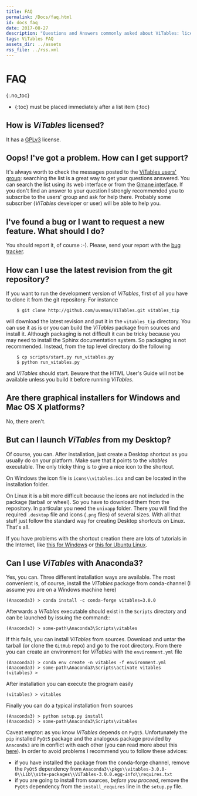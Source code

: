 ```yaml
---
title: FAQ
permalink: /Docs/faq.html
id: docs_faq
date: 2017-08-27
description: "Questions and Answers commonly asked about ViTables: license, bugs, latest versions, Anaconda and so on."
tags: ViTables FAQ
assets_dir: ../assets
rss_file: ../rss.xml
---
```


# FAQ
{:.no_toc}

- {:toc} must be placed immediately after a list item
{:toc}


## How is <em>ViTables</em> licensed?

It has a [GPLv3](http://www.gnu.org/licenses/gpl.html) license.

## Oops! I've got a problem. How can I get support?

It's always worth to check the messages posted to the
[ViTables users' group](https://groups.google.com/forum/#!forum/vitables-users): searching the list is a great way
to get your questions answered. You can search the list using its web interface or from the
[Gmane interface](http://dir.gmane.org/gmane.comp.python.pytables.vitables.user). If you don't find an answer to your
question I strongly recommended you to subscribe to the users' group and ask for help there.
Probably some subscriber (*ViTables* developer or user) will be able to help you. 

## I've found a bug or I want to request a new feature. What should I do?

You should report it, of course :-). Please, send your report with the
[bug tracker](https://github.com/uvemas/ViTables/issues).

## How can I use the latest revision from the git repository?

If you want to run the development version of *ViTables*, first of all
you have to clone it from the git repository. For instance
        
        $ git clone http://github.com/uvemas/ViTables.git vitables_tip

will download the latest revision and put it in the `vitables_tip` directory.
You can use it as is or you can build the *ViTables* package from sources and
install it. Although packaging is not difficult it can be tricky because you
may need to install the Sphinx documentation system. So packaging is not
recommended. Instead, from the top level directory do the following
    
        $ cp scripts/start.py run_vitables.py
        $ python run_vitables.py

and *ViTables* should start. Beware that the HTML User's Guide will not be
available unless you build it before running *ViTables*.

## Are there graphical installers for Windows and Mac OS X platforms?

No, there aren't.

## But can I launch <em>ViTables</em> from my Desktop?

Of course, you can. After installation, just create a Desktop shortcut as you usually do on your platform.
Make sure that it points to the *vitables* executable. The only tricky thing is to give a nice icon to the
shortcut.

On Windows the icon file is `icons\\vitables.ico` and can be located in the installation folder.

On Linux it is a bit more difficult because the icons are not included in the package (tarball or wheel). So you
have to download them from the repository. In particular you need the `unixapp` folder. There you will find
the required `.desktop` file and icons (`.png` files) of several sizes. With all that stuff just follow the
standard way for creating Desktop shortcuts on Linux. That's all.

If you have problems with the shortcut creation there are lots of tutorials in the Internet, like 
[this for Windows](http://www.thewindowsclub.com/create-desktop-shortcut-windows-10) or
[this for Ubuntu Linux](https://help.ubuntu.com/community/UnityLaunchersAndDesktopFiles).

## Can I use <em>ViTables</em> with Anaconda3?

Yes, you can. Three different installation ways are available. The most convenient is, of course, install the
*ViTables* package from conda-channel (I assume you are on a Windows machine here)

    (Anaconda3) > conda install -c conda-forge vitables=3.0.0

Afterwards a *ViTables* executable should exist in the `Scripts` directory and can be launched by issuing the command::

    (Anaconda3) > some-path\Anaconda3\Scripts\vitables

If this fails, you can install *ViTables* from sources. Download and untar the tarball (or clone the `GitHub` repo) and
go to the root directory. From there you can create an environment for *ViTables* with the `environment.yml` file

    (Anaconda3) > conda env create -n vitables -f environment.yml
    (Anaconda3) > some-path\Anaconda3\Scripts\activate vitables
    (vitables) >

After installation you can execute the program easily

    (vitables) > vitables
  
Finally you can do a typical installation from sources

    (Anaconda3) > python setup.py install
    (Anaconda3) > some-path\Anaconda3\Scripts\vitables

Caveat emptor: as you know *ViTables* depends on `PyQt5`. Unfortunately the `pip` installed `PyQt5` package and the analogous
package provided by `Anaconda3` are in conflict with each other (you can read more about this 
[here](https://github.com/ContinuumIO/anaconda-issues/issues/1554)). In order to avoid problems I recommend you to follow
these advices:

- if you have installed the package from the conda-forge channel, remove the `PyQt5` dependency from
  `Anaconda3\\pkgs\\vitables-3.0.0-0\\Lib\\site-packages\\ViTables-3.0.0.egg-info\\requires.txt`
- if you are going to install from sources, *before you proceed*, remove the `PyQt5` dependency from the `install_requires` line in the
  `setup.py` file.
